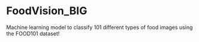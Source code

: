 # FoodVision_BIG
Machine learning model to classify 101 different types of food images using the FOOD101 dataset!
